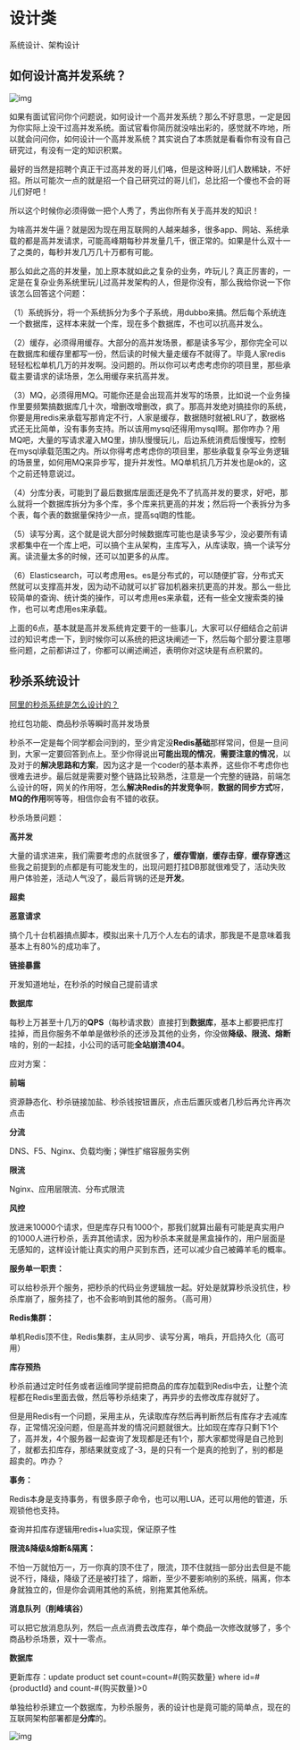 # 设计类
系统设计、架构设计
## 如何设计高并发系统？
![img](images/high-concurr-system.jpg)

如果有面试官问你个问题说，如何设计一个高并发系统？那么不好意思，一定是因为你实际上没干过高并发系统。面试官看你简历就没啥出彩的，感觉就不咋地，所以就会问问你，如何设计一个高并发系统？其实说白了本质就是看看你有没有自己研究过，有没有一定的知识积累。

最好的当然是招聘个真正干过高并发的哥儿们咯，但是这种哥儿们人数稀缺，不好招。所以可能次一点的就是招一个自己研究过的哥儿们，总比招一个傻也不会的哥儿们好吧！

所以这个时候你必须得做一把个人秀了，秀出你所有关于高并发的知识！

为啥高并发牛逼？就是因为现在用互联网的人越来越多，很多app、网站、系统承载的都是高并发请求，可能高峰期每秒并发量几千，很正常的。如果是什么双十一了之类的，每秒并发几万几十万都有可能。

那么如此之高的并发量，加上原本就如此之复杂的业务，咋玩儿？真正厉害的，一定是在复杂业务系统里玩儿过高并发架构的人，但是你没有，那么我给你说一下你该怎么回答这个问题：

（1）系统拆分，将一个系统拆分为多个子系统，用dubbo来搞。然后每个系统连一个数据库，这样本来就一个库，现在多个数据库，不也可以抗高并发么。

（2）缓存，必须得用缓存。大部分的高并发场景，都是读多写少，那你完全可以在数据库和缓存里都写一份，然后读的时候大量走缓存不就得了。毕竟人家redis轻轻松松单机几万的并发啊。没问题的。所以你可以考虑考虑你的项目里，那些承载主要请求的读场景，怎么用缓存来抗高并发。

（3）MQ，必须得用MQ。可能你还是会出现高并发写的场景，比如说一个业务操作里要频繁搞数据库几十次，增删改增删改，疯了。那高并发绝对搞挂你的系统，你要是用redis来承载写那肯定不行，人家是缓存，数据随时就被LRU了，数据格式还无比简单，没有事务支持。所以该用mysql还得用mysql啊。那你咋办？用MQ吧，大量的写请求灌入MQ里，排队慢慢玩儿，后边系统消费后慢慢写，控制在mysql承载范围之内。所以你得考虑考虑你的项目里，那些承载复杂写业务逻辑的场景里，如何用MQ来异步写，提升并发性。MQ单机抗几万并发也是ok的，这个之前还特意说过。

（4）分库分表，可能到了最后数据库层面还是免不了抗高并发的要求，好吧，那么就将一个数据库拆分为多个库，多个库来抗更高的并发；然后将一个表拆分为多个表，每个表的数据量保持少一点，提高sql跑的性能。

（5）读写分离，这个就是说大部分时候数据库可能也是读多写少，没必要所有请求都集中在一个库上吧，可以搞个主从架构，主库写入，从库读取，搞一个读写分离。读流量太多的时候，还可以加更多的从库。

（6）Elasticsearch，可以考虑用es。es是分布式的，可以随便扩容，分布式天然就可以支撑高并发，因为动不动就可以扩容加机器来抗更高的并发。那么一些比较简单的查询、统计类的操作，可以考虑用es来承载，还有一些全文搜索类的操作，也可以考虑用es来承载。

上面的6点，基本就是高并发系统肯定要干的一些事儿，大家可以仔细结合之前讲过的知识考虑一下，到时候你可以系统的把这块阐述一下，然后每个部分要注意哪些问题，之前都讲过了，你都可以阐述阐述，表明你对这块是有点积累的。

## 秒杀系统设计

[阿里的秒杀系统是怎么设计的？](https://www.toutiao.com/i6857684494082802188/?tt_from=weixin&utm_campaign=client_share&wxshare_count=1&timestamp=1632151005&app=news_article&utm_source=weixin&utm_medium=toutiao_android&use_new_style=1&req_id=2021092023164401021207009823B5266C&share_token=c22b13d8-9981-4932-b8c8-2e0e1da77f55&group_id=6857684494082802188)

抢红包功能、商品秒杀等瞬时高并发场景

秒杀不一定是每个同学都会问到的，至少肯定没**Redis基础**那样常问，但是一旦问到，大家一定要回答到点上。至少你得说出**可能出现的情况**，**需要注意的情况**，以及对于的**解决思路和方案**，因为这才是一个coder的基本素养，这些你不考虑你也很难去进步。最后就是需要对整个链路比较熟悉，注意是一个完整的链路，前端怎么设计的呀，网关的作用呀，怎么**解决Redis的并发竞争**啊，**数据的同步方式**呀，**MQ的作用**啊等等，相信你会有不错的收获。

秒杀场景问题：

**高并发**

大量的请求进来，我们需要考虑的点就很多了，**缓存雪崩**，**缓存击穿**，**缓存穿透**这些我之前提到的点都是有可能发生的，出现问题打挂DB那就很难受了，活动失败用户体验差，活动人气没了，最后背锅的还是**开发**。

**超卖**

**恶意请求**

搞个几十台机器搞点脚本，模拟出来十几万个人左右的请求，那我是不是意味着我基本上有80%的成功率了。

**链接暴露**

开发知道地址，在秒杀的时候自己提前请求

**数据库**

每秒上万甚至十几万的**QPS**（每秒请求数）直接打到**数据库**，基本上都要把库打挂掉，而且你服务不单单是做秒杀的还涉及其他的业务，你没做**降级、限流、熔断**啥的，别的一起挂，小公司的话可能**全站崩溃404**。

应对方案：

**前端**

资源静态化、秒杀链接加盐、秒杀钱按钮置灰，点击后置灰或者几秒后再允许再次点击

**分流**

DNS、F5、Nginx、负载均衡；弹性扩缩容服务实例

**限流**

Nginx、应用层限流、分布式限流

**风控**

放进来10000个请求，但是库存只有1000个，那我们就算出最有可能是真实用户的1000人进行秒杀，丢弃其他请求，因为秒杀本来就是黑盒操作的，用户层面是无感知的，这样设计能让真实的用户买到东西，还可以减少自己被薅羊毛的概率。

**服务单一职责：**

可以给秒杀开个服务，把秒杀的代码业务逻辑放一起。好处是就算秒杀没抗住，秒杀库崩了，服务挂了，也不会影响到其他的服务。（高可用）

**Redis集群：**

单机Redis顶不住，Redis集群，主从同步、读写分离，哨兵，开启持久化（高可用）

**库存预热**

秒杀前通过定时任务或者运维同学提前把商品的库存加载到Redis中去，让整个流程都在Redis里面去做，然后等秒杀结束了，再异步的去修改库存就好了。

但是用Redis有一个问题，采用主从，先读取库存然后再判断然后有库存才去减库存，正常情况没问题，但是高并发的情况问题就很大。比如现在库存只剩下1个了，高并发，4个服务器一起查询了发现都是还有1个，那大家都觉得是自己抢到了，就都去扣库存，那结果就变成了-3，是的只有一个是真的抢到了，别的都是超卖的。咋办？

**事务：**

Redis本身是支持事务，有很多原子命令，也可以用LUA，还可以用他的管道，乐观锁他也支持。

查询并扣库存逻辑用redis+lua实现，保证原子性

**限流&降级&熔断&隔离：**

不怕一万就怕万一，万一你真的顶不住了，限流，顶不住就挡一部分出去但是不能说不行，降级，降级了还是被打挂了，熔断，至少不要影响别的系统，隔离，你本身就独立的，但是你会调用其他的系统，别拖累其他系统。

**消息队列（削峰填谷）**

可以把它放消息队列，然后一点点消费去改库存，单个商品一次修改就够了，多个商品秒杀场景，双十一零点。

**数据库**

更新库存：update product set count=count=#{购买数量} where id=#{productId} and count-#{购买数量}>0

单独给秒杀建立一个数据库，为秒杀服务，表的设计也是竟可能的简单点，现在的互联网架构部署都是**分库**的。


![img](images/miaosha-flow.jpg)

